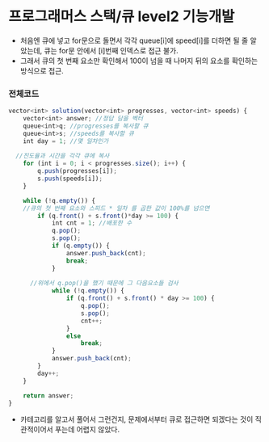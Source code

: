 # 프로그래머스 스택/큐 level2 기능개발
- 처음엔 큐에 넣고 for문으로 돌면서 각각 queue[i]에 speed[i]를 더하면 될 줄 알았는데, 큐는 for문 안에서 [i]번째 인덱스로 접근 불가.
- 그래서 큐의 첫 번째 요소만 확인해서 100이 넘을 때 나머지 뒤의 요소를 확인하는 방식으로 접근.

### 전체코드
```jsx
vector<int> solution(vector<int> progresses, vector<int> speeds) {
	vector<int> answer; //정답 담을 벡터
	queue<int>q; //progresses를 복사할 큐
	queue<int>s; //speeds를 복사할 큐
	int day = 1; //몇 일차인가
  
  //진도율과 시간을 각각 큐에 복사
	for (int i = 0; i < progresses.size(); i++) {
		q.push(progresses[i]);
		s.push(speeds[i]);
	}

	while (!q.empty()) {
    //큐의 첫 번째 요소와 스피드 * 일차 를 곱한 값이 100%를 넘으면
		if (q.front() + s.front()*day >= 100) { 
			int cnt = 1; //배포한 수
			q.pop();
			s.pop();
			if (q.empty()) {
				answer.push_back(cnt);
				break;
			}
			
      //위에서 q.pop()을 했기 때문에 그 다음요소들 검사
			while (!q.empty()) {
				if (q.front() + s.front() * day >= 100) {
					q.pop();
					s.pop();
					cnt++;
				}
				else
					break;
			} 
			answer.push_back(cnt);
		}
		day++;
	}

	return answer;
}
```
- 카테고리를 알고서 풀어서 그런건지, 문제에서부터 큐로 접근하면 되겠다는 것이 직관적이어서 푸는데 어렵지 않았다.
